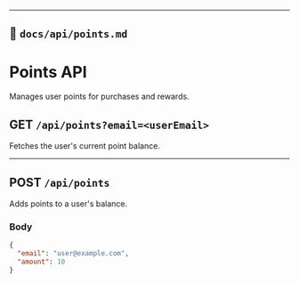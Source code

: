 
---

## 📂 `docs/api/points.md`

# Points API

Manages user points for purchases and rewards.

## **GET** `/api/points?email=<userEmail>`

Fetches the user's current point balance.

---

## **POST** `/api/points`

Adds points to a user's balance.

### Body

```json
{
  "email": "user@example.com",
  "amount": 10
}
